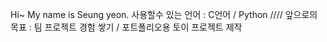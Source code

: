 Hi~ My name is Seung yeon.
사용할수 있는 언어 : C언어 / Python 
//// 앞으로의 목표 : 팀 프로젝트 경험 쌓기 / 포트폴리오용 토이 프로젝트 제작
